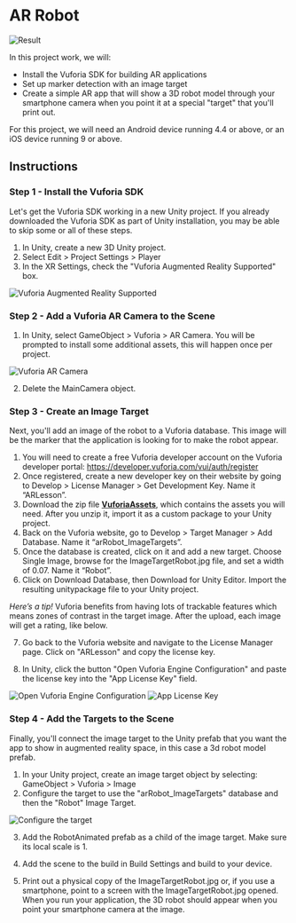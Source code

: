 # AR Robot

![Result](https://github.com/tiago-peres/ar-robot/blob/master/imgs/result.png)

In this project work, we will:
+ Install the Vuforia SDK for building AR applications
+ Set up marker detection with an image target
+ Create a simple AR app that will show a 3D robot model through your smartphone camera when you point it at a special "target" that you'll print out.

For this project, we will need an Android device running 4.4 or above, or an iOS device running 9 or above.

## Instructions
### Step 1 - Install the Vuforia SDK
Let's get the Vuforia SDK working in a new Unity project. If you already downloaded the Vuforia SDK as part of Unity installation, you may be able to skip some or all of these steps.

1. In Unity, create a new 3D Unity project.
2. Select Edit > Project Settings > Player
3. In the XR Settings, check the "Vuforia Augmented Reality Supported" box.

![Vuforia Augmented Reality Supported](https://github.com/tiago-peres/ar-robot/blob/master/imgs/1.PNG)

### Step 2 - Add a Vuforia AR Camera to the Scene
1. In Unity, select GameObject > Vuforia > AR Camera. You will be prompted to install some additional assets, this will happen once per project.

![Vuforia AR Camera](https://github.com/tiago-peres/ar-robot/blob/master/imgs/2.png)

2. Delete the MainCamera object.

### Step 3 - Create an Image Target
Next, you'll add an image of the robot to a Vuforia database. This image will be the marker that the application is looking for to make the robot appear.

1. You will need to create a free Vuforia developer account on the Vuforia developer portal: https://developer.vuforia.com/vui/auth/register
2. Once registered, create a new developer key on their website by going to Develop > License Manager > Get Development Key. Name it “ARLesson”.
3. Download the zip file **[VuforiaAssets](https://github.com/tiago-peres/ar-robot/blob/master/VuforiaAssets.zip)**, which contains the assets you will need. After you unzip it, import it as a custom package to your Unity project.
4. Back on the Vuforia website, go to Develop > Target Manager > Add Database. Name it “arRobot_ImageTargets”.
5. Once the database is created, click on it and add a new target. Choose Single Image, browse for the ImageTargetRobot.jpg file, and set a width of 0.07. Name it “Robot”.
6. Click on Download Database, then Download for Unity Editor. Import the resulting unitypackage file to your Unity project.

_Here’s a tip!_ Vuforia benefits from having lots of trackable features which means zones of contrast in the target image. After the upload, each image will get a rating, like below.

7. Go back to the Vuforia website and navigate to the License Manager page. Click on "ARLesson" and copy the license key.

8. In Unity, click the button "Open Vuforia Engine Configuration" and paste the license key into the "App License Key" field.

![Open Vuforia Engine Configuration](https://github.com/tiago-peres/ar-robot/blob/master/imgs/3.PNG)
![App License Key](https://github.com/tiago-peres/ar-robot/blob/master/imgs/4.PNG)

### Step 4 - Add the Targets to the Scene
Finally, you'll connect the image target to the Unity prefab that you want the app to show in augmented reality space, in this case a 3d robot model prefab.

1. In your Unity project, create an image target object by selecting: GameObject > Vuforia > Image
2. Configure the target to use the "arRobot_ImageTargets" database and then the "Robot" Image Target.

![Configure the target](https://github.com/tiago-peres/ar-robot/blob/master/imgs/5.PNG)

3. Add the RobotAnimated prefab as a child of the image target. Make sure its local scale is 1.

4. Add the scene to the build in Build Settings and build to your device.

5. Print out a physical copy of the ImageTargetRobot.jpg or, if you use a smartphone, point to a screen with the ImageTargetRobot.jpg opened. When you run your application, the 3D robot should appear when you point your smartphone camera at the image.
